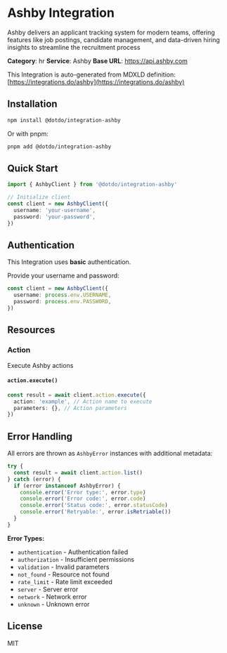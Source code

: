 # Ashby Integration

Ashby delivers an applicant tracking system for modern teams, offering features like job postings, candidate management, and data-driven hiring insights to streamline the recruitment process

**Category**: hr
**Service**: Ashby
**Base URL**: https://api.ashby.com

This Integration is auto-generated from MDXLD definition: [https://integrations.do/ashby](https://integrations.do/ashby)

## Installation

```bash
npm install @dotdo/integration-ashby
```

Or with pnpm:

```bash
pnpm add @dotdo/integration-ashby
```

## Quick Start

```typescript
import { AshbyClient } from '@dotdo/integration-ashby'

// Initialize client
const client = new AshbyClient({
  username: 'your-username',
  password: 'your-password',
})
```

## Authentication

This Integration uses **basic** authentication.

Provide your username and password:

```typescript
const client = new AshbyClient({
  username: process.env.USERNAME,
  password: process.env.PASSWORD,
})
```

## Resources

### Action

Execute Ashby actions

#### `action.execute()`

```typescript
const result = await client.action.execute({
  action: 'example', // Action name to execute
  parameters: {}, // Action parameters
})
```

## Error Handling

All errors are thrown as `AshbyError` instances with additional metadata:

```typescript
try {
  const result = await client.action.list()
} catch (error) {
  if (error instanceof AshbyError) {
    console.error('Error type:', error.type)
    console.error('Error code:', error.code)
    console.error('Status code:', error.statusCode)
    console.error('Retryable:', error.isRetriable())
  }
}
```

**Error Types:**

- `authentication` - Authentication failed
- `authorization` - Insufficient permissions
- `validation` - Invalid parameters
- `not_found` - Resource not found
- `rate_limit` - Rate limit exceeded
- `server` - Server error
- `network` - Network error
- `unknown` - Unknown error

## License

MIT
